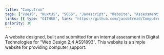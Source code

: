 ```yaml
---
title: "Computron"
tags: ["VueJS", "NuxtJS", "SCSS", "Javascript", "Website", "Assessment"]
links: [{ type: "GITHUB", link: "https://github.com/jacobtread/Computron" }]
priority: 30
---
```


A website designed, built and submitted for an internal assessment in Digital Technologies
for "Web Design 2.4 AS91893". This website is a simple website for providing computer support.

